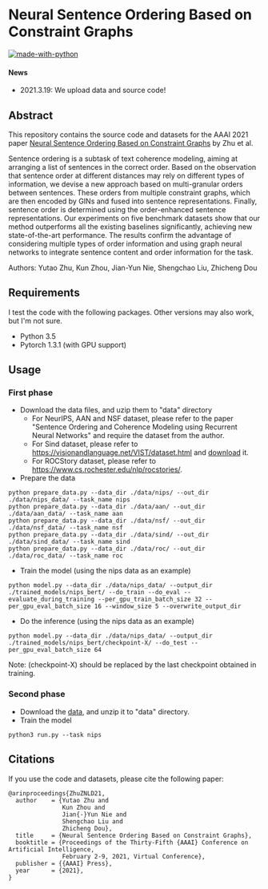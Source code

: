 # Neural Sentence Ordering Based on Constraint Graphs

[![made-with-python](https://img.shields.io/badge/Made%20with-Python-red.svg)](#python)

#### News
- 2021.3.19: We upload data and source code!

## Abstract
This repository contains the source code and datasets for the AAAI 2021 paper [Neural Sentence Ordering Based on Constraint Graphs](https://arxiv.org/pdf/2101.11178.pdf) by Zhu et al. <br>

Sentence ordering is a subtask of text coherence modeling, aiming at arranging a list of sentences in the correct order. Based on the observation that sentence order at different distances may rely on different types of information, we devise a new approach based on multi-granular orders between sentences. These orders from multiple constraint graphs, which are then encoded by GINs and fused into sentence representations. Finally, sentence order is determined using the order-enhanced sentence representations. Our experiments on five benchmark datasets show that our method outperforms all the existing baselines significantly, achieving new state-of-the-art performance. The results confirm the advantage of considering multiple types of order information and using graph neural networks to integrate sentence content and order information for the task.

Authors: Yutao Zhu, Kun Zhou, Jian-Yun Nie, Shengchao Liu, Zhicheng Dou

## Requirements
I test the code with the following packages. Other versions may also work, but I'm not sure. <br>
- Python 3.5 <br>
- Pytorch 1.3.1 (with GPU support)<br>

## Usage
### First phase
- Download the data files, and uzip them to "data" directory
   - For NeurIPS, AAN and NSF dataset, please refer to the paper "Sentence Ordering and Coherence Modeling using Recurrent Neural Networks" and require the dataset from the author.
   - For Sind dataset, please refer to https://visionandlanguage.net/VIST/dataset.html and [download](https://visionandlanguage.net/VIST/json_files/story-in-sequence/SIS-with-labels.tar.gz) it.
   - For ROCStory dataset, please refer to https://www.cs.rochester.edu/nlp/rocstories/.
- Prepare the data
```
python prepare_data.py --data_dir ./data/nips/ --out_dir ./data/nips_data/ --task_name nips
python prepare_data.py --data_dir ./data/aan/ --out_dir ./data/aan_data/ --task_name aan
python prepare_data.py --data_dir ./data/nsf/ --out_dir ./data/nsf_data/ --task_name nsf
python prepare_data.py --data_dir ./data/sind/ --out_dir ./data/sind_data/ --task_name sind
python prepare_data.py --data_dir ./data/roc/ --out_dir ./data/roc_data/ --task_name roc
```
- Train the model (using the nips data as an example)
```
python model.py --data_dir ./data/nips_data/ --output_dir ./trained_models/nips_bert/ --do_train --do_eval --evaluate_during_training --per_gpu_train_batch_size 32 --per_gpu_eval_batch_size 16 --window_size 5 --overwrite_output_dir
```
- Do the inference (using the nips data as an example)
```
python model.py --data_dir ./data/nips_data/ --output_dir ./trained_models/nips_bert/checkpoint-X/ --do_test --per_gpu_eval_batch_size 64
```
Note: (checkpoint-X) should be replaced by the last checkpoint obtained in training.

### Second phase
- Download the [data](https://drive.google.com/file/d/13f6PEZZbn_KnFk53au9s2CbAVFQdTRnC/view?usp=sharing), and unzip it to "data" directory.
- Train the model
```
python3 run.py --task nips
```

## Citations
If you use the code and datasets, please cite the following paper:  
```
@arinproceedings{ZhuZNLD21,
  author    = {Yutao Zhu and
               Kun Zhou and
               Jian{-}Yun Nie and
               Shengchao Liu and
               Zhicheng Dou},
  title     = {Neural Sentence Ordering Based on Constraint Graphs},
  booktitle = {Proceedings of the Thirty-Fifth {AAAI} Conference on Artificial Intelligence,
               February 2-9, 2021, Virtual Conference},
  publisher = {{AAAI} Press},
  year      = {2021},
}
```

